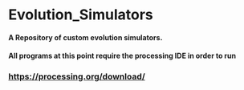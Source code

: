 # Evolution_Simulators
#### A Repository of custom evolution simulators.
#### All programs at this point require the processing IDE in order to run
### https://processing.org/download/
